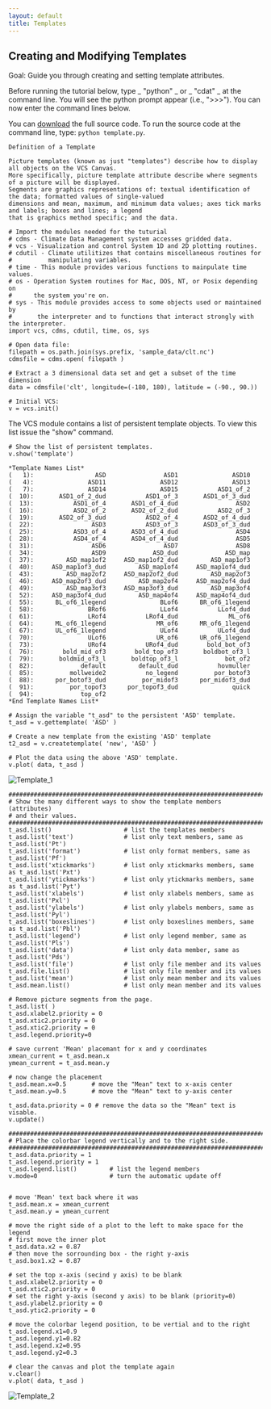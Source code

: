 ```yaml
---
layout: default
title: Templates 
---
```

##  Creating and Modifying Templates
Goal:  Guide you through creating and setting template attributes.   

Before running the tutorial below, type _ "python" _ or _ "cdat" _ at the
command line. You will see the python prompt appear (i.e., ">>>"). You can
now enter the command lines below.  

You can [download](media/images/python/files/template_file.py) the full source code. To run the source
code at the command line, type: `python template.py`.
    
    Definition of a Template  
      
    Picture templates (known as just "templates") describe how to display all objects on the VCS Canvas.   
    More specifically, picture template attribute describe where segments of a picture will be displayed.   
    Segments are graphics representations of: textual identification of the data; formatted values of single-valued   
    dimensions and mean, maximum, and minimum data values; axes tick marks and labels; boxes and lines; a legend   
    that is graphics method specific; and the data.   
    
    # Import the modules needed for the tuturial  
    # cdms - Climate Data Management system accesses gridded data.  
    # vcs - Visualization and control System 1D and 2D plotting routines.  
    # cdutil - Climate utilitizes that contains miscellaneous routines for   
    #          manipulating variables.  
    # time - This module provides various functions to mainpulate time values.  
    # os - Operation System routines for Mac, DOS, NT, or Posix depending on   
    #      the system you're on.  
    # sys - This module provides access to some objects used or maintained by   
    #       the interpreter and to functions that interact strongly with the interpreter.  
    import vcs, cdms, cdutil, time, os, sys  
      
    # Open data file:  
    filepath = os.path.join(sys.prefix, 'sample_data/clt.nc')  
    cdmsfile = cdms.open( filepath )  
      
    # Extract a 3 dimensional data set and get a subset of the time dimension  
    data = cdmsfile('clt', longitude=(-180, 180), latitude = (-90., 90.))  
      
    # Initial VCS:  
    v = vcs.init()

The VCS module contains a list of persistent template objects. To view this list issue the "show" command.  
    
    # Show the list of persistent templates.  
    v.show('template')  
    
    *Template Names List*  
    (   1):                 ASD                ASD1               ASD10
    (   4):               ASD11               ASD12               ASD13
    (   7):               ASD14               ASD15           ASD1_of_2
    (  10):       ASD1_of_2_dud           ASD1_of_3       ASD1_of_3_dud
    (  13):           ASD1_of_4       ASD1_of_4_dud                ASD2
    (  16):           ASD2_of_2       ASD2_of_2_dud           ASD2_of_3
    (  19):       ASD2_of_3_dud           ASD2_of_4       ASD2_of_4_dud
    (  22):                ASD3           ASD3_of_3       ASD3_of_3_dud
    (  25):           ASD3_of_4       ASD3_of_4_dud                ASD4
    (  28):           ASD4_of_4       ASD4_of_4_dud                ASD5
    (  31):                ASD6                ASD7                ASD8
    (  34):                ASD9             ASD_dud             ASD_map
    (  37):         ASD_map1of2     ASD_map1of2_dud         ASD_map1of3
    (  40):     ASD_map1of3_dud         ASD_map1of4     ASD_map1of4_dud
    (  43):         ASD_map2of2     ASD_map2of2_dud         ASD_map2of3
    (  46):     ASD_map2of3_dud         ASD_map2of4     ASD_map2of4_dud
    (  49):         ASD_map3of3     ASD_map3of3_dud         ASD_map3of4
    (  52):     ASD_map3of4_dud         ASD_map4of4     ASD_map4of4_dud
    (  55):      BL_of6_1legend               BLof6      BR_of6_1legend
    (  58):               BRof6               LLof4           LLof4_dud
    (  61):               LRof4           LRof4_dud              ML_of6
    (  64):      ML_of6_1legend              MR_of6      MR_of6_1legend
    (  67):      UL_of6_1legend               ULof4           ULof4_dud
    (  70):               ULof6              UR_of6      UR_of6_1legend
    (  73):               URof4           URof4_dud        bold_bot_of3
    (  76):        bold_mid_of3        bold_top_of3       boldbot_of3_l
    (  79):       boldmid_of3_l       boldtop_of3_l             bot_of2
    (  82):             default         default_dud           hovmuller
    (  85):          mollweide2           no_legend          por_botof3
    (  88):      por_botof3_dud          por_midof3      por_midof3_dud
    (  91):          por_topof3      por_topof3_dud               quick
    (  94):             top_of2
    *End Template Names List*
    
    # Assign the variable "t_asd" to the persistent 'ASD' template.  
    t_asd = v.gettemplate( 'ASD' )  
      
    # Create a new template from the existing 'ASD' template  
    t2_asd = v.createtemplate( 'new', 'ASD' )  
      
    # Plot the data using the above 'ASD' template.  
    v.plot( data, t_asd )

![Template_1](media/images/template_1)  
    
    #############################################################################  
    # Show the many different ways to show the template members (attributes)  
    # and their values.  
    ##############################################################################  
    t_asd.list()                    # list the templates members  
    t_asd.list('text')              # list only text members, same as t_asd.list('Pt')  
    t_asd.list('format')            # list only format members, same as t_asd.list('Pf')  
    t_asd.list('xtickmarks')        # list only xtickmarks members, same as t_asd.list('Pxt')  
    t_asd.list('ytickmarks')        # list only ytickmarks members, same as t_asd.list('Pyt')  
    t_asd.list('xlabels')           # list only xlabels members, same as t_asd.list('Pxl')  
    t_asd.list('ylabels')           # list only ylabels members, same as t_asd.list('Pyl')  
    t_asd.list('boxeslines')        # list only boxeslines members, same as t_asd.list('Pbl')  
    t_asd.list('legend')            # list only legend member, same as t_asd.list('Pls')  
    t_asd.list('data')              # list only data member, same as t_asd.list('Pds')  
    t_asd.list('file')              # list only file member and its values  
    t_asd.file.list()               # list only file member and its values  
    t_asd.list('mean')              # list only mean member and its values  
    t_asd.mean.list()               # list only mean member and its values  
    
    # Remove picture segments from the page.  
    t_asd.list( )  
    t_asd.xlabel2.priority = 0  
    t_asd.xtic2.priority = 0  
    t_asd.xtic2.priority = 0  
    t_asd.legend.priority=0  
      
    # save current 'Mean' placemant for x and y coordinates  
    xmean_current = t_asd.mean.x  
    ymean_current = t_asd.mean.y  
      
    # now change the placement  
    t_asd.mean.x=0.5       # move the "Mean" text to x-axis center  
    t_asd.mean.y=0.5       # move the "Mean" text to y-axis center  
      
    t_asd.data.priority = 0 # remove the data so the "Mean" text is visable.  
    v.update()  
      
    #############################################################################  
    # Place the colorbar legend vertically and to the right side.  
    #############################################################################  
    t_asd.data.priority = 1  
    t_asd.legend.priority = 1  
    t_asd.legend.list()         # list the legend members  
    v.mode=0                    # turn the automatic update off  
      
      
    # move 'Mean' text back where it was  
    t_asd.mean.x = xmean_current  
    t_asd.mean.y = ymean_current  
      
    # move the right side of a plot to the left to make space for the legend  
    # first move the inner plot  
    t_asd.data.x2 = 0.87  
    # then move the sorrounding box - the right y-axis  
    t_asd.box1.x2 = 0.87  
      
    # set the top x-axis (secind y axis) to be blank  
    t_asd.xlabel2.priority = 0  
    t_asd.xtic2.priority = 0  
    # set the right y-axis (second y axis) to be blank (priority=0)  
    t_asd.ylabel2.priority = 0  
    t_asd.ytic2.priority = 0  
      
    # move the colorbar legend position, to be vertial and to the right  
    t_asd.legend.x1=0.9  
    t_asd.legend.y1=0.82  
    t_asd.legend.x2=0.95  
    t_asd.legend.y2=0.3  
      
    # clear the canvas and plot the template again  
    v.clear()  
    v.plot( data, t_asd )  
    
![Template_2](media/images/template_2.png)  

